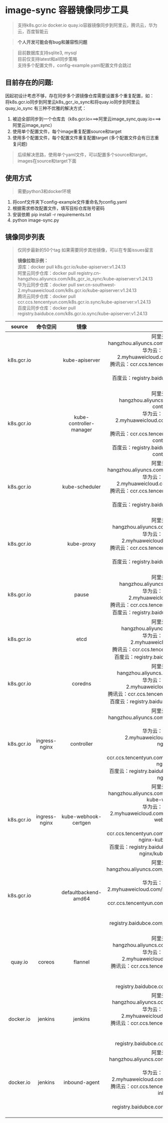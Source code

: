 # image-sync 容器镜像同步工具
> 支持k8s.gcr.io docker.io quay.io容器镜像同步到阿里云，腾讯云，华为云，百度智能云

> **个人开发可能会有bug和兼容性问题**

> 目前数据库支持sqlite3, mysql  
> 目前仅支持latest和all同步策略  
> 支持多个配置文件，config-example.yaml配置文件会跳过

## 目前存在的问题: 
因起初设计考虑不够，存在同步多个源镜像仓库需要设置多个重复配置，如：  
将k8s.gcr.io同步到阿里云k8s_gcr_io_sync和将quay.io同步到阿里云quay_io_sync
有三种不优雅的解决方式：
1. 被迫全部同步到一个仓库去（k8s.gcr.io===>阿里云image_sync,quay.io===>阿里云image_sync）
2. 使用单个配置文件，每个image重复配置source和target
3. 使用多个配置文件，每个配置文件重复配置target (多个配置文件会有日志重复问题)
> 后续解决思路，使用单个yaml文件，可以配置多个source和target，images在source和target下面

## 使用方式
> 需要python3和docker环境
1. 将conf文件夹下config-example文件重命名为config.yaml
2. 根据需求修改配置文件，填写目标仓库账号密码
3. 安装依赖 pip install -r requirements.txt
4. python image-sync.py

## 镜像同步列表

> 仅同步最新的50个tag
> 如果需要同步其他镜像，可以在专属issues留言  
> 
> **镜像拉取示例：**  
> 源库：docker pull k8s.gcr.io/kube-apiserver:v1.24.13  
> 阿里云同步仓库：docker pull registry.cn-hangzhou.aliyuncs.com/k8s_gcr_io_sync/kube-apiserver:v1.24.13  
> 华为云同步仓库：docker pull swr.cn-southwest-2.myhuaweicloud.com/k8s.gcr.io/kube-apiserver:v1.24.13  
> 腾讯云同步仓库：docker pull ccr.ccs.tencentyun.com/k8s.gcr.io.sync/kube-apiserver:v1.24.13  
> 百度云同步仓库：docker pull registry.baidubce.com/k8s.gcr.io.sync/kube-apiserver:v1.24.13

|   source   |   命令空间    |          镜像           |                            target                            |
| :--------: | :-----------: | :---------------------: | :----------------------------------------------------------: |
| k8s.gcr.io |               |     kube-apiserver      | 阿里云：registry.cn-hangzhou.aliyuncs.com/k8s_gcr_io_sync/kube-apiserver<br />华为云：swr.cn-southwest-2.myhuaweicloud.com/k8s.gcr.io/kube-apiserver<br />腾讯云：ccr.ccs.tencentyun.com/k8s.gcr.io.sync/kube-apiserver<br />百度云：registry.baidubce.com/k8s.gcr.io.sync/kube-apiserver |
| k8s.gcr.io |               | kube-controller-manager | 阿里云：registry.cn-hangzhou.aliyuncs.com/k8s_gcr_io_sync/kube-controller-manager<br />华为云：swr.cn-southwest-2.myhuaweicloud.com/k8s.gcr.io/kube-controller-manager<br />腾讯云：ccr.ccs.tencentyun.com/k8s.gcr.io.sync/kube-controller-manager<br />百度云：registry.baidubce.com/k8s.gcr.io.sync/kube-controller-manager |
| k8s.gcr.io |               |     kube-scheduler      | 阿里云：registry.cn-hangzhou.aliyuncs.com/k8s_gcr_io_sync/kube-scheduler<br />华为云：swr.cn-southwest-2.myhuaweicloud.com/k8s.gcr.io/kube-scheduler<br />腾讯云：ccr.ccs.tencentyun.com/k8s.gcr.io.sync/kube-scheduler<br />百度云：registry.baidubce.com/k8s.gcr.io.sync/kube-scheduler |
| k8s.gcr.io |               |       kube-proxy        | 阿里云：registry.cn-hangzhou.aliyuncs.com/k8s_gcr_io_sync/kube-proxy<br />华为云：swr.cn-southwest-2.myhuaweicloud.com/k8s.gcr.io/kube-proxy<br />腾讯云：ccr.ccs.tencentyun.com/k8s.gcr.io.sync/kube-proxy<br />百度云：registry.baidubce.com/k8s.gcr.io.sync/kube-proxy |
| k8s.gcr.io |               |          pause          | 阿里云：registry.cn-hangzhou.aliyuncs.com/k8s_gcr_io_sync/pause<br />华为云：swr.cn-southwest-2.myhuaweicloud.com/k8s.gcr.io/pause<br />腾讯云：ccr.ccs.tencentyun.com/k8s.gcr.io.sync/pause<br />百度云：registry.baidubce.com/k8s.gcr.io.sync/pause |
| k8s.gcr.io |               |          etcd           | 阿里云：registry.cn-hangzhou.aliyuncs.com/k8s_gcr_io_sync/etcd<br />华为云：swr.cn-southwest-2.myhuaweicloud.com/k8s.gcr.io/etcd<br />腾讯云：ccr.ccs.tencentyun.com/k8s.gcr.io.sync/etcd<br />百度云：registry.baidubce.com/k8s.gcr.io.sync/etcd |
| k8s.gcr.io |               |         coredns         | 阿里云：registry.cn-hangzhou.aliyuncs.com/k8s_gcr_io_sync/coredns<br />华为云：swr.cn-southwest-2.myhuaweicloud.com/k8s.gcr.io/coredns<br />腾讯云：ccr.ccs.tencentyun.com/k8s.gcr.io.sync/coredns<br />百度云：registry.baidubce.com/k8s.gcr.io.sync/coredns |
| k8s.gcr.io | ingress-nginx |       controller        | 阿里云：registry.cn-hangzhou.aliyuncs.com/k8s_gcr_io_sync/ingress-nginx-controller<br />华为云：swr.cn-southwest-2.myhuaweicloud.com/k8s.gcr.io/ ingress-nginx/controller<br />腾讯云：ccr.ccs.tencentyun.com/k8s.gcr.io.sync/coredns/ingress-nginx-controller<br />百度云：registry.baidubce.com/k8s.gcr.io.sync/ingress-nginx/controller |
| k8s.gcr.io | ingress-nginx |  kube-webhook-certgen   | 阿里云：registry.cn-hangzhou.aliyuncs.com/k8s_gcr_io_sync/ingress-nginx-kube-webhook-certgen<br />华为云：swr.cn-southwest-2.myhuaweicloud.com/k8s.gcr.io/ ingress-nginx/kube-webhook-certgen<br />腾讯云：ccr.ccs.tencentyun.com/k8s.gcr.io.sync/coredns/ingress-nginx-kube-webhook-certgen<br />百度云：registry.baidubce.com/k8s.gcr.io.sync/ingress-nginx/kube-webhook-certgen |
| k8s.gcr.io |               |  defaultbackend-amd64   | 阿里云：registry.cn-hangzhou.aliyuncs.com/k8s_gcr_io_sync/defaultbackend-amd64<br />华为云：swr.cn-southwest-2.myhuaweicloud.com/k8s.gcr.io/defaultbackend-amd64<br />腾讯云：ccr.ccs.tencentyun.com/k8s.gcr.io.sync/defaultbackend-amd64<br />百度云：registry.baidubce.com/k8s.gcr.io.sync/defaultbackend-amd64 |
|  quay.io   |    coreos     |         flannel         | 阿里云：registry.cn-hangzhou.aliyuncs.com/quay_io_sync/coreos-flannel<br />华为云：swr.cn-southwest-2.myhuaweicloud.com/quay.io/coreos/flannel<br />腾讯云：ccr.ccs.tencentyun.com/quay.io.sync/coreos-flannel<br />百度云：registry.baidubce.com/quay.io.sync/coreos/flannel |
| docker.io  |    jenkins    |         jenkins         | 阿里云：registry.cn-hangzhou.aliyuncs.com/quay_io_sync/jenkins-jenkins<br />华为云：swr.cn-southwest-2.myhuaweicloud.com/quay.io/jenkins/jenkins<br />腾讯云：ccr.ccs.tencentyun.com/quay.io.sync/jenkins-jenkins<br />百度云：registry.baidubce.com/quay.io.sync/jenkins/jenkins |
| docker.io  |    jenkins    |      inbound-agent      | 阿里云：registry.cn-hangzhou.aliyuncs.com/quay_io_sync/jenkins-inbound-agent<br />华为云：swr.cn-southwest-2.myhuaweicloud.com/quay.io/jenkins/inbound-agent<br />腾讯云：ccr.ccs.tencentyun.com/quay.io.sync/jenkins-inbound-agent<br />百度云：registry.baidubce.com/quay.io.sync/jenkins/inbound-agent |
